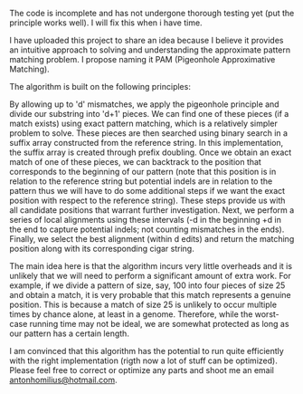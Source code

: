 The code is incomplete and has not undergone thorough testing yet (put the principle works well). I will fix this when i have time.

I have uploaded this project to share an idea because I believe it provides an intuitive approach to solving and understanding the approximate pattern matching problem. I propose naming it PAM (Pigeonhole Approximative Matching).

The algorithm is built on the following principles:

By allowing up to 'd' mismatches, we apply the pigeonhole principle and divide our substring into 'd+1' pieces. We can find one of these pieces (if a match exists) using exact pattern matching, which is a relatively simpler problem to solve. These pieces are then searched using binary search in a suffix array constructed from the reference string. In this implementation, the suffix array is created through prefix doubling. Once we obtain an exact match of one of these pieces, we can backtrack to the position that corresponds to the beginning of our pattern (note that this position is in relation to the reference string but potential indels are in relation to the pattern thus we will have to do some additional steps if we want the exact position with respect to the reference string). These steps provide us with all candidate positions that warrant further investigation.
Next, we perform a series of local alignments using these intervals (-d in the beginning +d in the end to capture potential indels; not counting mismatches in the ends). Finally, we select the best alignment (within d edits) and return the matching position along with its corresponding cigar string.

The main idea here is that the algorithm incurs very little overheads and it is unlikely that we will need to perform a significant amount of extra work. For example, if we divide a pattern of size, say, 100 into four pieces of size 25 and obtain a match, it is very probable that this match represents a genuine position. This is because a match of size 25 is unlikely to occur multiple times by chance alone, at least in a genome. Therefore, while the worst-case running time may not be ideal, we are somewhat protected as long as our pattern has a certain length. 

I am convinced that this algorithm has the potential to run quite efficiently with the right implementation (rigth now a lot of stuff can be optimized). Please feel free to correct or optimize any parts and shoot me an email antonhomilius@hotmail.com.
